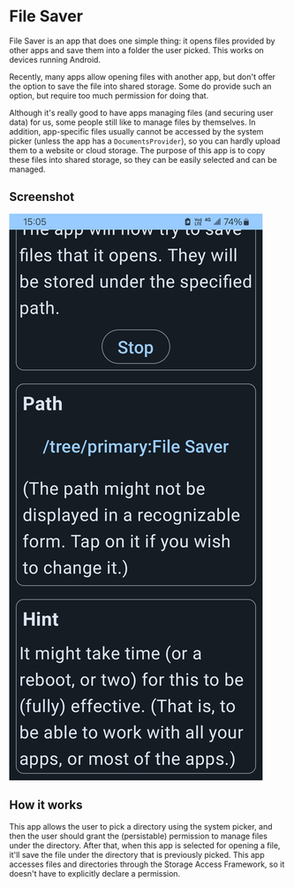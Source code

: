 # File Saver

File Saver is an app that does one simple thing: it opens files provided by other apps and save them into a folder the user picked. This works on devices running Android.

Recently, many apps allow opening files with another app, but don't offer the option to save the file into shared storage. Some do provide such an option, but require too much permission for doing that.

Although it's really good to have apps managing files (and securing user data) for us, some people still like to manage files by themselves. In addition, app-specific files usually cannot be accessed by the system picker (unless the app has a `DocumentsProvider`), so you can hardly upload them to a website or cloud storage. The purpose of this app is to copy these files into shared storage, so they can be easily selected and can be managed.

## Screenshot

![](./screenshots/screenshot1.jpg)

## How it works

This app allows the user to pick a directory using the system picker, and then the user should grant the (persistable) permission to manage files under the directory. After that, when this app is selected for opening a file, it'll save the file under the directory that is previously picked. This app accesses files and directories through the Storage Access Framework, so it doesn't have to explicitly declare a permission.